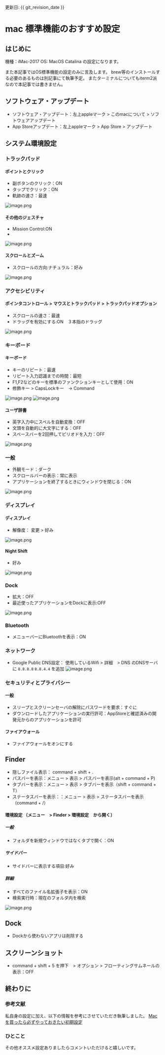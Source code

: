 更新日: {{ git_revision_date }}

# mac 標準機能のおすすめ設定
## はじめに
機種：iMac-2017 
OS: MacOS Catalina
の設定になります。

また本記事ではOS標準機能の設定のみに言及します。
brew等のインストールする必要のあるものは別記事にて執筆予定。
またターミナルについてもiterm2派なので本記事では書きません。

## ソフトウェア・アップデート
* ソフトウェア・アップデート：左上appleマーク > このmacについて > ソフトウェアアップデート
* App Storeアップデート：左上appleマーク > App Store > アップデート

## システム環境設定
### トラックパッド
#### ポイントとクリック
* 副ボタンのクリック：ON
* タップでクリック：ON
* 軌跡の速さ：最速

![image.png](https://qiita-image-store.s3.ap-northeast-1.amazonaws.com/0/230281/9d6564e0-d1f5-7b82-82c8-3283eb4f41bb.png)

#### その他のジェスチャ
* Mission Control:ON
* 
![image.png](https://qiita-image-store.s3.ap-northeast-1.amazonaws.com/0/230281/5b0254c7-4f20-6665-462b-bb1524f1cc5d.png)


#### スクロールとズーム
* スクロールの方向:ナチュラル：好み

![image.png](https://qiita-image-store.s3.ap-northeast-1.amazonaws.com/0/230281/9784d4e1-77b3-1170-ed18-1d02988a1852.png)

### アクセシビリティ
#### ポインタコントロール > マウスとトラックパッド > トラックパッドオプション
* スクロールの速さ：最速
* ドラッグを有効にする:ON　３本指のドラッグ

![image.png](https://qiita-image-store.s3.ap-northeast-1.amazonaws.com/0/230281/662e9c66-b535-2155-a77f-bb7ddc86f7e4.png)

### キーボード
#### キーボード
* キーのリピート：最速
* リピート入力認識までの時間：最短
* F1,F2などのキーを標準のファンクションキーとして使用：ON
* 修飾キー > CapsLockキー　→ Command

![image.png](https://qiita-image-store.s3.ap-northeast-1.amazonaws.com/0/230281/3b478a85-bd5d-99f2-d7b0-839382c15ee5.png)
![image.png](https://qiita-image-store.s3.ap-northeast-1.amazonaws.com/0/230281/4d503443-cc8b-d149-1534-868fe3d533cc.png)

#### ユーザ辞書
* 英字入力中にスペルを自動変換：OFF
* 文頭を自動的に大文字にする：OFF
* スペースバーを2回押してピリオドを入力：OFF

![image.png](https://qiita-image-store.s3.ap-northeast-1.amazonaws.com/0/230281/a98216a4-bedb-7b36-e35d-9d4a2d518a44.png)


### 一般
* 外観モード：ダーク
* スクロールバーの表示：常に表示
* アプリケーションを終了するときにウィンドウを閉じる：ON

![image.png](https://qiita-image-store.s3.ap-northeast-1.amazonaws.com/0/230281/954d8098-9e3d-cf92-9fe6-c252ad03d25c.png)

### ディスプレイ
#### ディスプレイ
* 解像度： 変更 > 好み

![image.png](https://qiita-image-store.s3.ap-northeast-1.amazonaws.com/0/230281/7ec17b76-8ede-7cbf-9b0e-ea7abc774060.png)

#### Night Shift
* 好み

![image.png](https://qiita-image-store.s3.ap-northeast-1.amazonaws.com/0/230281/a5ee17cf-3930-e8b0-9f29-81d6bbd4450c.png)


### Dock
* 拡大：OFF
* 最近使ったアプリケーションをDockに表示:OFF

![image.png](https://qiita-image-store.s3.ap-northeast-1.amazonaws.com/0/230281/d5df95cc-221a-a384-28db-daae020af81f.png)

### Bluetooth
* メニューバーにBluetoothを表示：ON

### ネットワーク
* Google Public DNS設定：
使用しているWifi > 詳細　> DNS のDNSサーバに `8.8.8.8` `8.8.4.4` を追加
![image.png](https://qiita-image-store.s3.ap-northeast-1.amazonaws.com/0/230281/72006123-7544-17cf-5b18-4258f0a76360.png)

### セキュリティとプライバシー
#### 一般
* スリープとスクリーンセーバの解除にパスワードを要求：すぐに
* ダウンロードしたアプリケーションの実行許可：AppStoreと確認済みの開発元からのアプリケーションを許可

#### ファイアウォール
* ファイアウォールをオンにする


## Finder
* 隠しファイル表示： command + shift + . 
* パスバーを表示：メニュー > 表示 > パスバーを表示(alt + command + P)
* タブバーを表示：メニュー > 表示 > タブバーを表示（shift + command + T）
* ステータスバーを表示：：メニュー > 表示 > ステータスバーを表示（command + /）

#### 環境設定 （メニュー　> Finder > 環境設定　から開く）
##### 一般
* フォルダを新規ウィンドウではなくタブで開く：ON

##### サイドバー
* サイドバーに表示する項目:好み

##### 詳細
* すべてのファイル名拡張子を表示：ON
* 検索実行時：現在のフォルダ内を検索

![image.png](https://qiita-image-store.s3.ap-northeast-1.amazonaws.com/0/230281/f75c8390-767c-5375-1f93-803c6eefcc8b.png)


## Dock
* Dockから使わないアプリは削除する

## スクリーンショット
* command + shift + 5 を押下　> オプション > フローティングサムネールの表示：OFF

## 終わりに
### 参考文献
私自身の設定に加え、以下の情報を参考にさせていただき執筆しました。
[Mac を買ったら必ずやっておきたい初期設定](https://qiita.com/ucan-lab/items/c1a12c20c878d6fb1e21)

### ひとこと
その他オススメ設定ありましたらコメントいただけると嬉しいです。
